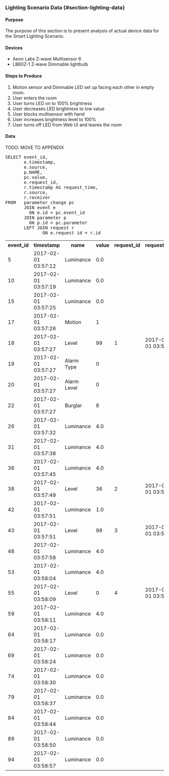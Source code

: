 ### Lighting Scenario Data {#section-lighting-data}

#### Purpose
The purpose of this section is to present analysis of actual device data for the 
Smart Lighting Scenario. 

#### Devices
- Aeon Labs Z-wave Multisensor 6
- LB60Z-1 Z-wave Dimmable lightbulb

#### Steps to Produce
1. Motion sensor and Dimmable LED set up facing each other in empty room.
2. User enters the room
3. User turns LED on to 100% brightness
4. User decreases LED brightness to low value
5. User blocks multisensor with hand
6. User increases brightness level to 100%
7. User turns off LED from Web UI and leaves the room

#### Data
TODO: MOVE TO APPENDIX

<pre>SELECT event_id, 
       e.timestamp, 
       e.source, 
       p.NAME, 
       pc.value, 
       e.request_id, 
       r.timestamp AS request_time, 
       r.source, 
       r.receiver 
FROM   parameter_change pc 
       JOIN event e 
         ON e.id = pc.event_id 
       JOIN parameter p 
         ON p.id = pc.parameter 
       LEFT JOIN request r 
              ON e.request_id = r.id </pre>
<table>
<TR><TH>event_id</TH>
<TH>timestamp</TH>
<TH>name</TH>
<TH>value</TH>
<TH>request_id</TH>
<TH>request_time</TH>
</TR>

<TR><TD>5</TD>
<TD>2017-02-01 03:57:12</TD>
<TD>Luminance</TD>
<TD>0.0</TD>
<TD></TD>
<TD></TD>

</TR>
<TR><TD>10</TD>
<TD>2017-02-01 03:57:19</TD>

<TD>Luminance</TD>
<TD>0.0</TD>
<TD></TD>
<TD></TD>

</TR>

<TR><TD>15</TD>
<TD>2017-02-01 03:57:25</TD>
<TD>Luminance</TD>
<TD>0.0</TD>

<TD></TD>
<TD></TD>
</TR>

<TR><TD>17</TD>
<TD>2017-02-01 03:57:26</TD>
<TD>Motion</TD>
<TD>1</TD>

<TD></TD>
<TD></TD>
</TR>

<TR><TD>18</TD>
<TD>2017-02-01 03:57:27</TD>

<TD>Level</TD>
<TD>99</TD>
<TD>1</TD>
<TD>2017-02-01 03:57:26</TD>


</TR>
<TR><TD>19</TD>
<TD>2017-02-01 03:57:27</TD>

<TD>Alarm Type</TD>
<TD>0</TD>

<TD></TD>
<TD></TD>
</TR>
<TR><TD>20</TD>
<TD>2017-02-01 03:57:27</TD>

<TD>Alarm Level</TD>
<TD>0</TD>

<TD></TD>
<TD></TD>
</TR>

<TR><TD>22</TD>
<TD>2017-02-01 03:57:27</TD>

<TD>Burglar</TD>
<TD>8</TD>

<TD></TD>
<TD></TD>
</TR>

<TR><TD>26</TD>
<TD>2017-02-01 03:57:32</TD>

<TD>Luminance</TD>
<TD>4.0</TD>

<TD></TD>
<TD></TD>
</TR>

<TR><TD>31</TD>
<TD>2017-02-01 03:57:38</TD>

<TD>Luminance</TD>
<TD>4.0</TD>

<TD></TD>
<TD></TD>
</TR>
<TR><TD>36</TD>
<TD>2017-02-01 03:57:45</TD>

<TD>Luminance</TD>
<TD>4.0</TD>

<TD></TD>
<TD></TD>
</TR>

<TR><TD>38</TD>
<TD>2017-02-01 03:57:49</TD>

<TD>Level</TD>
<TD>36</TD>
<TD>2</TD>
<TD>2017-02-01 03:57:49</TD>


</TR>

<TR><TD>42</TD>
<TD>2017-02-01 03:57:51</TD>

<TD>Luminance</TD>
<TD>1.0</TD>

<TD></TD>
<TD></TD>
</TR>
<TR><TD>43</TD>
<TD>2017-02-01 03:57:51</TD>

<TD>Level</TD>
<TD>98</TD>
<TD>3</TD>
<TD>2017-02-01 03:57:51</TD>


</TR>

<TR><TD>48</TD>
<TD>2017-02-01 03:57:58</TD>

<TD>Luminance</TD>
<TD>4.0</TD>

<TD></TD>
<TD></TD>
</TR>

<TR><TD>53</TD>
<TD>2017-02-01 03:58:04</TD>

<TD>Luminance</TD>
<TD>4.0</TD>

<TD></TD>
<TD></TD>
</TR>

<TR><TD>55</TD>
<TD>2017-02-01 03:58:09</TD>

<TD>Level</TD>
<TD>0</TD>
<TD>4</TD>
<TD>2017-02-01 03:58:09</TD>


</TR>

<TR><TD>59</TD>
<TD>2017-02-01 03:58:11</TD>

<TD>Luminance</TD>
<TD>4.0</TD>

<TD></TD>
<TD></TD>
</TR>

<TR><TD>64</TD>
<TD>2017-02-01 03:58:17</TD>

<TD>Luminance</TD>
<TD>0.0</TD>

<TD></TD>
<TD></TD>
</TR>

<TR><TD>69</TD>
<TD>2017-02-01 03:58:24</TD>

<TD>Luminance</TD>
<TD>0.0</TD>

<TD></TD>
<TD></TD>
</TR>
<TR><TD>74</TD>
<TD>2017-02-01 03:58:30</TD>

<TD>Luminance</TD>
<TD>0.0</TD>

<TD></TD>
<TD></TD>
</TR>

<TR><TD>79</TD>
<TD>2017-02-01 03:58:37</TD>

<TD>Luminance</TD>
<TD>0.0</TD>

<TD></TD>
<TD></TD>
</TR>

<TR><TD>84</TD>
<TD>2017-02-01 03:58:44</TD>

<TD>Luminance</TD>
<TD>0.0</TD>

<TD></TD>
<TD></TD>
</TR>

<TR><TD>89</TD>
<TD>2017-02-01 03:58:50</TD>

<TD>Luminance</TD>
<TD>0.0</TD>

<TD></TD>
<TD></TD>
</TR>

<TR><TD>94</TD>
<TD>2017-02-01 03:58:57</TD>

<TD>Luminance</TD>
<TD>0.0</TD>

<TD></TD>
<TD></TD>
</TR>

</table>